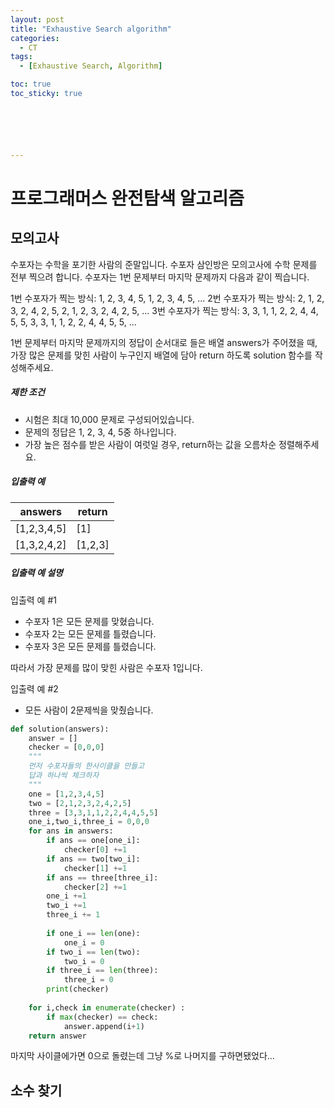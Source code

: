 ```yaml
---
layout: post
title: "Exhaustive Search algorithm"
categories:
  - CT
tags:
  - [Exhaustive Search, Algorithm]

toc: true
toc_sticky: true






---
```


# 프로그래머스  완전탐색 알고리즘

## 모의고사

수포자는 수학을 포기한 사람의 준말입니다. 수포자 삼인방은 모의고사에 수학 문제를 전부 찍으려 합니다. 수포자는 1번 문제부터 마지막 문제까지 다음과 같이 찍습니다.

1번 수포자가 찍는 방식: 1, 2, 3, 4, 5, 1, 2, 3, 4, 5, ...
2번 수포자가 찍는 방식: 2, 1, 2, 3, 2, 4, 2, 5, 2, 1, 2, 3, 2, 4, 2, 5, ...
3번 수포자가 찍는 방식: 3, 3, 1, 1, 2, 2, 4, 4, 5, 5, 3, 3, 1, 1, 2, 2, 4, 4, 5, 5, ...

1번 문제부터 마지막 문제까지의 정답이 순서대로 들은 배열 answers가 주어졌을 때, 가장 많은 문제를 맞힌 사람이 누구인지 배열에 담아 return 하도록 solution 함수를 작성해주세요.

##### 제한 조건

- 시험은 최대 10,000 문제로 구성되어있습니다.
- 문제의 정답은 1, 2, 3, 4, 5중 하나입니다.
- 가장 높은 점수를 받은 사람이 여럿일 경우, return하는 값을 오름차순 정렬해주세요.

##### 입출력 예

| answers     | return  |
| ----------- | ------- |
| [1,2,3,4,5] | [1]     |
| [1,3,2,4,2] | [1,2,3] |

##### 입출력 예 설명

입출력 예 #1

- 수포자 1은 모든 문제를 맞혔습니다.
- 수포자 2는 모든 문제를 틀렸습니다.
- 수포자 3은 모든 문제를 틀렸습니다.

따라서 가장 문제를 많이 맞힌 사람은 수포자 1입니다.

입출력 예 #2

- 모든 사람이 2문제씩을 맞췄습니다.

``` python
def solution(answers):
    answer = []
    checker = [0,0,0]
    """
    먼저 수포자들의 한사이클을 만들고
    답과 하나씩 체크하자    
    """
    one = [1,2,3,4,5]
    two = [2,1,2,3,2,4,2,5]
    three = [3,3,1,1,2,2,4,4,5,5]
    one_i,two_i,three_i = 0,0,0
    for ans in answers:        
        if ans == one[one_i]:
            checker[0] +=1
        if ans == two[two_i]:
            checker[1] +=1
        if ans == three[three_i]:
            checker[2] +=1        
        one_i +=1
        two_i +=1
        three_i += 1
        
        if one_i == len(one):
            one_i = 0
        if two_i == len(two):
            two_i = 0
        if three_i == len(three):
            three_i = 0
        print(checker)    
        
    for i,check in enumerate(checker) :
        if max(checker) == check:
            answer.append(i+1)  
    return answer
```

마지막 사이클에가면 0으로 돌렸는데 그냥 %로 나머지를 구하면됐었다...



## 소수 찾기

